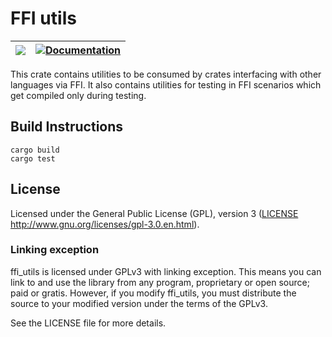 # FFI utils

| [![](http://meritbadge.herokuapp.com/ffi_utils)](https://crates.io/crates/ffi_utils) | [![Documentation](https://docs.rs/ffi_utils/badge.svg)](https://docs.rs/ffi_utils) |
|:----------:|:----------:|

This crate contains utilities to be consumed by crates interfacing with other languages via FFI. It also contains utilities for testing in FFI scenarios which get compiled only during testing.

## Build Instructions

```
cargo build
cargo test
```

## License

Licensed under the General Public License (GPL), version 3 ([LICENSE](LICENSE) http://www.gnu.org/licenses/gpl-3.0.en.html).

### Linking exception

ffi_utils is licensed under GPLv3 with linking exception. This means you can link to and use the library from any program, proprietary or open source; paid or gratis. However, if you modify ffi_utils, you must distribute the source to your modified version under the terms of the GPLv3.

See the LICENSE file for more details.
